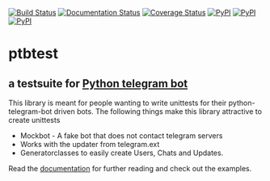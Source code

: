 [![Build Status](https://travis-ci.org/Eldinnie/ptbtest.svg?branch=master)](https://travis-ci.org/Eldinnie/ptbtest) [![Documentation Status](https://readthedocs.org/projects/ptbtestsuite/badge/?version=master)](http://ptbtestsuite.readthedocs.io/en/master/?badge=master) [![Coverage Status](https://coveralls.io/repos/github/Eldinnie/ptbtest/badge.svg?branch=master)](https://coveralls.io/github/Eldinnie/ptbtest?branch=master)
[![PyPI](https://img.shields.io/pypi/pyversions/ptbtest.svg)](https://pypi.python.org/pypi/ptbtest) [![PyPI](https://img.shields.io/pypi/l/ptbtest.svg)](https://pypi.python.org/pypi/ptbtest) [![PyPI](https://img.shields.io/pypi/v/ptbtest.svg)](https://pypi.python.org/pypi/ptbtest)

# ptbtest
## a testsuite for [Python telegram bot](https://github.com/python-telegram-bot/python-telegram-bot/)

This library is meant for people wanting to write unittests for their python-telegram-bot driven bots.
The following things make this library attractive to create unittests
* Mockbot - A fake bot that does not contact telegram servers
* Works with the updater from telegram.ext
* Generatorclasses to easily create Users, Chats and Updates.

Read the [documentation](https://readthedocs.org/projects/ptbtestsuite/badge/?version=master) for further reading and check out the examples.